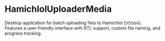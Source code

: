 # HamichlolUploaderMedia
Desktop application for batch uploading files to Hamichlol (המכלול). Features a user-friendly interface with RTL support, custom file naming, and progress tracking.
